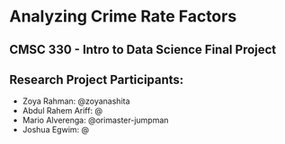 # Analyzing Crime Rate Factors
## CMSC 330 - Intro to Data Science Final Project

## Research Project Participants:
- Zoya Rahman: @zoyanashita
- Abdul Rahem Ariff: @
- Mario Alverenga: @orimaster-jumpman
- Joshua Egwim: @
